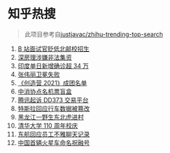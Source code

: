 # 知乎热搜

> 此项目参考自[justjavac/zhihu-trending-top-search](https://github.com/justjavac/zhihu-trending-top-search/blob/main/utils.ts)

<!-- BEGIN -->
  <!-- 最后更新时间:Sun Apr 25 2021 08:16:17 GMT+0000 (Coordinated Universal Time) -->
  1. [B 站面试官贬低北邮校招生](https://www.zhihu.com/search?q=b站北邮)
1. [深房理涉嫌非法集资](https://www.zhihu.com/search?q=深房理)
1. [印度单日新增确诊超 34 万](https://www.zhihu.com/search?q=印度疫情)
1. [张伟丽卫冕失败](https://www.zhihu.com/search?q=张伟丽)
1. [《创造营 2021》成团名单](https://www.zhihu.com/search?q=创造营成团名单)
1. [中消协点名机票盲盒](https://www.zhihu.com/search?q=机票盲盒)
1. [腾讯起诉 DD373 交易平台](https://www.zhihu.com/search?q=dd373)
1. [特斯拉回应行车数据被篡改](https://www.zhihu.com/search?q=特斯拉行车数据)
1. [黑龙江一野生东北虎进村](https://www.zhihu.com/search?q=野生东北虎)
1. [清华大学 110 周年校庆](https://www.zhihu.com/search?q=清华校庆)
1. [东航回应员工不雅聊天记录](https://www.zhihu.com/search?q=东航空姐)
1. [中国首辆火星车命名祝融号](https://www.zhihu.com/search?q=火星车命名)
  <!-- END -->